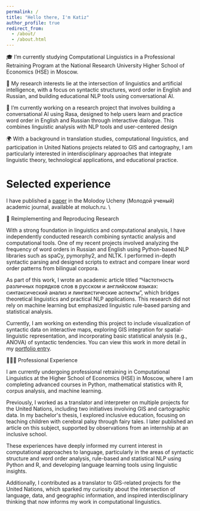 ```yaml
---
permalink: /
title: "Hello there, I'm Katiz"
author_profile: true
redirect_from: 
  - /about/
  - /about.html
---
```





🎓 I’m currently studying Computational Linguistics in a Professional Retraining Program at the National Research University Higher School of Economics (HSE) in Moscow.

🧠 My research interests lie at the intersection of linguistics and artificial intelligence, with a focus on syntactic structures, word order in English and Russian, and building educational NLP tools using conversational AI.

🤖 I’m currently working on a research project that involves building a conversational AI using Rasa, designed to help users learn and practice word order in English and Russian through interactive dialogue. This combines linguistic analysis with NLP tools and user-centered design

🌍 With a background in translation studies, computational linguistics, and participation in United Nations projects related to GIS and cartography, I am particularly interested in interdisciplinary approaches that integrate linguistic theory, technological applications, and educational practice.


# Selected experience 

I have published a [paper](https://katiz1.github.io//publications/) in the Molodoy Ucheny (Молодой ученый) academic journal, available at moluch.ru. \

📜 Reimplementing and Reproducing Research

With a strong foundation in linguistics and computational analysis, I have independently conducted research combining syntactic analysis and computational tools. One of my recent projects involved analyzing the frequency of word orders in Russian and English using Python-based NLP libraries such as spaCy, pymorphy2, and NLTK. I performed in-depth syntactic parsing and designed scripts to extract and compare linear word order patterns from bilingual corpora.

As part of this work, I wrote an academic article titled “Частотность различных порядков слов в русском и английском языках: синтаксический анализ и лингвистические аспекты”, which bridges theoretical linguistics and practical NLP applications. This research did not rely on machine learning but emphasized linguistic rule-based parsing and statistical analysis.

Currently, I am working on extending this project to include visualization of syntactic data on interactive maps, exploring GIS integration for spatial-linguistic representation, and incorporating basic statistical analysis (e.g., ANOVA) of syntactic tendencies. You can view this work in more detail in my [portfolio entry](https://katiz1.github.io//portfolio/).

👩🏻‍🔬 Professional Experience

I am currently undergoing professional retraining in Computational Linguistics at the Higher School of Economics (HSE) in Moscow, where I am completing advanced courses in Python, mathematical statistics with R, corpus analysis, and machine learning.

Previously, I worked as a translator and interpreter on multiple projects for the United Nations, including two initiatives involving GIS and cartographic data. In my bachelor's thesis, I explored inclusive education, focusing on teaching children with cerebral palsy through fairy tales. I later published an article on this subject, supported by observations from an internship at an inclusive school.

These experiences have deeply informed my current interest in computational approaches to language, particularly in the areas of syntactic structure and word order analysis, rule-based and statistical NLP using Python and R, and developing language learning tools using linguistic insights.

Additionally, I contributed as a translator to GIS-related projects for the United Nations, which sparked my curiosity about the intersection of language, data, and geographic information, and inspired interdisciplinary thinking that now informs my work in computational linguistics.







